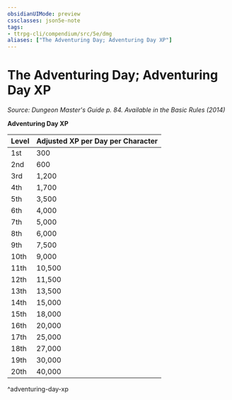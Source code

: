 ```yaml
---
obsidianUIMode: preview
cssclasses: json5e-note
tags:
- ttrpg-cli/compendium/src/5e/dmg
aliases: ["The Adventuring Day; Adventuring Day XP"]
---
```

# The Adventuring Day; Adventuring Day XP
*Source: Dungeon Master's Guide p. 84. Available in the Basic Rules (2014)* 

**Adventuring Day XP**

| Level | Adjusted XP per Day per Character |
|-------|-----------------------------------|
| 1st | 300 |
| 2nd | 600 |
| 3rd | 1,200 |
| 4th | 1,700 |
| 5th | 3,500 |
| 6th | 4,000 |
| 7th | 5,000 |
| 8th | 6,000 |
| 9th | 7,500 |
| 10th | 9,000 |
| 11th | 10,500 |
| 12th | 11,500 |
| 13th | 13,500 |
| 14th | 15,000 |
| 15th | 18,000 |
| 16th | 20,000 |
| 17th | 25,000 |
| 18th | 27,000 |
| 19th | 30,000 |
| 20th | 40,000 |
^adventuring-day-xp